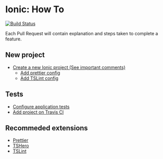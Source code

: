 # Ionic: How To
[![Build Status](https://travis-ci.org/brunolm/ionic-how-to.svg?branch=master)](https://travis-ci.org/brunolm/ionic-how-to)

Each Pull Request will contain explanation and steps taken to complete a feature.

## New project

- [Create a new Ionic project (See important comments)](https://github.com/brunolm/ionic-how-to/commit/45d41c451829d3c4a38b056d87e9048ac2a6ca67)
  - [Add prettier config](https://github.com/brunolm/ionic-how-to/pull/1)
  - [Add TSLint config](https://github.com/brunolm/ionic-how-to/pull/2)

## Tests

- [Configure application tests](https://github.com/brunolm/ionic-how-to/pull/3)
- [Add project on Travis CI](https://github.com/brunolm/ionic-how-to/pull/4)

## Recommeded extensions

- [Prettier](https://marketplace.visualstudio.com/items?itemName=esbenp.prettier-vscode)
- [TSHero](https://marketplace.visualstudio.com/items?itemName=rbbit.typescript-hero)
- [TSLint](https://marketplace.visualstudio.com/items?itemName=eg2.tslint)
